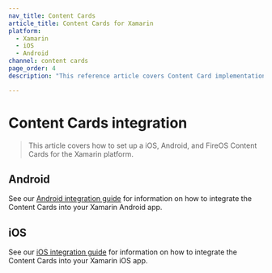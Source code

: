 ```yaml
---
nav_title: Content Cards
article_title: Content Cards for Xamarin
platform: 
  - Xamarin
  - iOS
  - Android
channel: content cards
page_order: 4
description: "This reference article covers Content Card implementation guidelines for the Xamarin platform."

---
```


# Content Cards integration

> This article covers how to set up a iOS, Android, and FireOS Content Cards for the Xamarin platform.

## Android

See our [Android integration guide][1] for information on how to integrate the Content Cards into your Xamarin Android app.

## iOS 

See our [iOS integration guide][2] for information on how to integrate the Content Cards into your Xamarin iOS app.

[1]: {{site.baseurl}}/developer_guide/platform_integration_guides/android/content_cards/data_models/
[2]: {{site.baseurl}}/developer_guide/platform_integration_guides/swift/content_cards/integration/#content-cards-data-model
